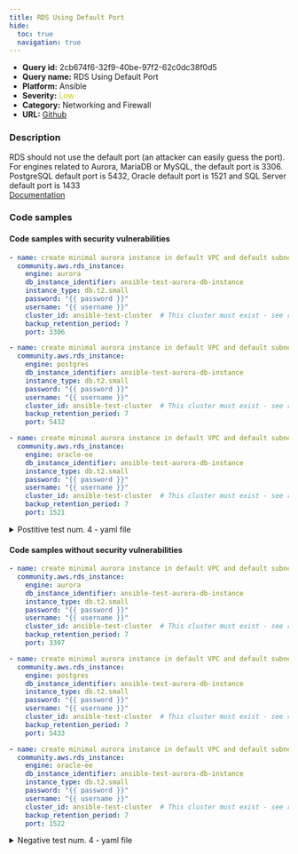 ```yaml
---
title: RDS Using Default Port
hide:
  toc: true
  navigation: true
---
```


<style>
  .highlight .hll {
    background-color: #ff171742;
  }
  .md-content {
    max-width: 1100px;
    margin: 0 auto;
  }
</style>

-   **Query id:** 2cb674f6-32f9-40be-97f2-62c0dc38f0d5
-   **Query name:** RDS Using Default Port
-   **Platform:** Ansible
-   **Severity:** <span style="color:#CC0">Low</span>
-   **Category:** Networking and Firewall
-   **URL:** [Github](https://github.com/Checkmarx/kics/tree/master/assets/queries/ansible/aws/rds_using_default_port)

### Description
RDS should not use the default port (an attacker can easily guess the port). For engines related to Aurora, MariaDB or MySQL, the default port is 3306. PostgreSQL default port is 5432, Oracle default port is 1521 and SQL Server default port is 1433<br>
[Documentation](https://docs.ansible.com/ansible/latest/collections/community/aws/rds_instance_module.html#parameter-port)

### Code samples
#### Code samples with security vulnerabilities
```yaml title="Postitive test num. 1 - yaml file" hl_lines="10"
- name: create minimal aurora instance in default VPC and default subnet group
  community.aws.rds_instance:
    engine: aurora
    db_instance_identifier: ansible-test-aurora-db-instance
    instance_type: db.t2.small
    password: "{{ password }}"
    username: "{{ username }}"
    cluster_id: ansible-test-cluster  # This cluster must exist - see rds_cluster to manage it
    backup_retention_period: 7
    port: 3306

```
```yaml title="Postitive test num. 2 - yaml file" hl_lines="10"
- name: create minimal aurora instance in default VPC and default subnet group2
  community.aws.rds_instance:
    engine: postgres
    db_instance_identifier: ansible-test-aurora-db-instance
    instance_type: db.t2.small
    password: "{{ password }}"
    username: "{{ username }}"
    cluster_id: ansible-test-cluster  # This cluster must exist - see rds_cluster to manage it
    backup_retention_period: 7
    port: 5432

```
```yaml title="Postitive test num. 3 - yaml file" hl_lines="10"
- name: create minimal aurora instance in default VPC and default subnet group2
  community.aws.rds_instance:
    engine: oracle-ee
    db_instance_identifier: ansible-test-aurora-db-instance
    instance_type: db.t2.small
    password: "{{ password }}"
    username: "{{ username }}"
    cluster_id: ansible-test-cluster  # This cluster must exist - see rds_cluster to manage it
    backup_retention_period: 7
    port: 1521

```
<details><summary>Postitive test num. 4 - yaml file</summary>

```yaml hl_lines="10"
- name: create minimal aurora instance in default VPC and default subnet group2
  community.aws.rds_instance:
    engine: sqlserver-ee
    db_instance_identifier: ansible-test-aurora-db-instance
    instance_type: db.t2.small
    password: "{{ password }}"
    username: "{{ username }}"
    cluster_id: ansible-test-cluster  # This cluster must exist - see rds_cluster to manage it
    backup_retention_period: 7
    port: 1433

```
</details>


#### Code samples without security vulnerabilities
```yaml title="Negative test num. 1 - yaml file"
- name: create minimal aurora instance in default VPC and default subnet group
  community.aws.rds_instance:
    engine: aurora
    db_instance_identifier: ansible-test-aurora-db-instance
    instance_type: db.t2.small
    password: "{{ password }}"
    username: "{{ username }}"
    cluster_id: ansible-test-cluster  # This cluster must exist - see rds_cluster to manage it
    backup_retention_period: 7
    port: 3307

```
```yaml title="Negative test num. 2 - yaml file"
- name: create minimal aurora instance in default VPC and default subnet group2
  community.aws.rds_instance:
    engine: postgres
    db_instance_identifier: ansible-test-aurora-db-instance
    instance_type: db.t2.small
    password: "{{ password }}"
    username: "{{ username }}"
    cluster_id: ansible-test-cluster  # This cluster must exist - see rds_cluster to manage it
    backup_retention_period: 7
    port: 5433

```
```yaml title="Negative test num. 3 - yaml file"
- name: create minimal aurora instance in default VPC and default subnet group2
  community.aws.rds_instance:
    engine: oracle-ee
    db_instance_identifier: ansible-test-aurora-db-instance
    instance_type: db.t2.small
    password: "{{ password }}"
    username: "{{ username }}"
    cluster_id: ansible-test-cluster  # This cluster must exist - see rds_cluster to manage it
    backup_retention_period: 7
    port: 1522

```
<details><summary>Negative test num. 4 - yaml file</summary>

```yaml
- name: create minimal aurora instance in default VPC and default subnet group2
  community.aws.rds_instance:
    engine: sqlserver-ee
    db_instance_identifier: ansible-test-aurora-db-instance
    instance_type: db.t2.small
    password: "{{ password }}"
    username: "{{ username }}"
    cluster_id: ansible-test-cluster  # This cluster must exist - see rds_cluster to manage it
    backup_retention_period: 7
    port: 1434

```
</details>
